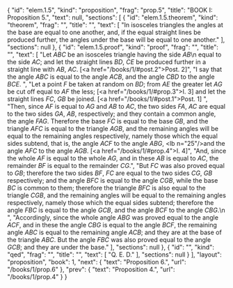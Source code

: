 {
  "id": "elem.1.5",
  "kind": "proposition",
  "frag": "prop.5",
  "title": "BOOK I: Proposition 5.",
  "text": null,
  "sections": [
    {
      "id": "elem.1.5.theorem",
      "kind": "theorem",
      "frag": "",
      "title": "",
      "text": [
        "In isosceles triangles the angles at the base are equal to one another, and, if the equal straight lines be produced further, the angles under the base will be equal to one another."
      ],
      "sections": null
    },
    {
      "id": "elem.1.5.proof",
      "kind": "proof",
      "frag": "",
      "title": "",
      "text": [
        "Let <var>ABC</var> be an isosceles triangle having the side <var>AB</var>\n        equal to the side <var>AC</var>; and let the straight lines <var>BD</var>, <var>CE</var> be produced further in a straight line with <var>AB</var>, <var>AC</var>. [<a href=\"/books/1/#post.2\">Post. 2</a>]",
        "I say that the angle <var>ABC</var> is equal to the angle <var>ACB</var>, and the angle <var>CBD</var> to the angle <var>BCE</var>. ",
        "Let a point <var>F</var> be taken at random on <var>BD</var>;  from <var>AE</var> the greater let <var>AG</var> be cut off equal to <var>AF</var> the less; [<a href=\"/books/1/#prop.3\">I. 3</a>] and let the straight lines <var>FC</var>, <var>GB</var> be joined. [<a href=\"/books/1/#post.1\">Post. 1</a>] ",
        "Then, since <var>AF</var> is equal to <var>AG</var> and <var>AB</var> to <var>AC</var>, the two sides <var>FA</var>, <var>AC</var> are equal to the two sides <var>GA</var>, <var>AB</var>, respectively; and they contain a common angle, the angle <var>FAG</var>. Therefore the base <var>FC</var> is equal to the base <var>GB</var>, and the triangle <var>AFC</var> is equal to the triangle <var>AGB</var>, and the remaining angles will be equal to the remaining angles respectively, namely those which the equal sides subtend, that is, the angle <var>ACF</var> to the angle <var>ABG</var>, <lb n=\"25\"/>and the angle <var>AFC</var> to the angle <var>AGB</var>. [<a href=\"/books/1/#prop.4\">I. 4</a>]",
        "And, since the whole <var>AF</var> is equal to the whole <var>AG</var>, and in these <var>AB</var> is equal to <var>AC</var>, the remainder <var>BF</var> is equal to the remainder <var>CG</var>.",
        "But <var>FC</var> was also proved equal to <var>GB</var>; therefore the two sides <var>BF</var>, <var>FC</var> are equal to the two sides <var>CG</var>, <var>GB</var> respectively; and the angle <var>BFC</var> is equal to the angle <var>CGB</var>, while the base <var>BC</var> is common to them; therefore the triangle <var>BFC</var> is also equal to the triangle <var>CGB</var>, and the remaining angles will be equal to the remaining angles respectively, namely those which the equal sides subtend; therefore the angle <var>FBC</var> is equal to the angle <var>GCB</var>, and the angle <var>BCF</var> to the angle <var>CBG</var>.\n        ",
        "Accordingly, since the whole angle <var>ABG</var> was proved equal to the angle <var>ACF</var>, and in these the angle <var>CBG</var> is equal to the angle <var>BCF</var>, the remaining angle <var>ABC</var> is equal to the remaining angle <var>ACB</var>; and they are at the base of the triangle <var>ABC</var>. But the angle <var>FBC</var> was also proved equal to the angle <var>GCB</var>; and they are under the base."
      ],
      "sections": null
    },
    {
      "id": "",
      "kind": "qed",
      "frag": "",
      "title": "",
      "text": [
        "Q. E. D."
      ],
      "sections": null
    }
  ],
  "layout": "proposition",
  "book": 1,
  "next": {
    "text": "Proposition 6.",
    "url": "/books/1/prop.6"
  },
  "prev": {
    "text": "Proposition 4.",
    "url": "/books/1/prop.4"
  }
}
